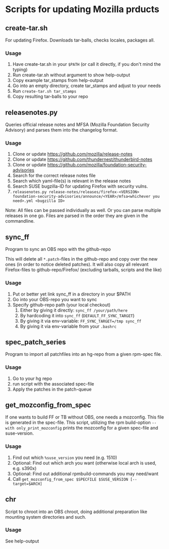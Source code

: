 # Scripts for updating Mozilla prducts

## create-tar.sh
For updating Firefox.
Downloads tar-balls, checks locales, packages all.

### Usage
1. Have create-tar.sh in your `$PATH` (or call it directly, if you don't mind the typing)
2. Run create-tar.sh without argument to show help-output
3. Copy example tar_stamps from help-output
4. Go into an empty directory, create tar_stamps and adjust to your needs
5. Run `create-tar.sh tar_stamps`
6. Copy resulting tar-balls to your repo

## releasenotes.py
Queries official release notes and MFSA (Mozilla Foundation Security Advisory) and parses them into the changelog format.

### Usage
1. Clone or update https://github.com/mozilla/release-notes
1. Clone or update https://github.com/thundernest/thunderbird-notes
1. Clone or update https://github.com/mozilla/foundation-security-advisories
1. Search for the correct release notes file
1. Search which yaml-file(s) is relevant in the release notes
1. Search SUSE bugzilla-ID for updating Firefox with security vulns.
1. `releasenotes.py release-notes/releases/firefox-<VERSION> foundation-security-advisories/announce/<YEAR>/mfsa<whichever you need>.yml <bugzilla ID>`

Note: All files can be passed individually as well. Or you can parse multiple releases in one go. Files are parsed in the order they are given in the commandline.

## sync\_ff
Program to sync an OBS repo with the github-repo

This will delete all `*.patch`-files in the github-repo and copy over the new ones (in order to notice deleted patches).
It will also copy all relevant Firefox-files to github-repo/Firefox/ (excluding tarballs, scripts and the like)

### Usage
1. Put or better yet link sync\_ff in a directory in your $PATH
2. Go into your OBS-repo you want to sync
3. Specify github-repo path (your local checkout)
    1. Either by giving it directly: `sync_ff /your/path/here`
    2. By hardcoding it into `sync_ff` (`DEFAULT_FF_SYNC_TARGET`)
    3. By giving it via env-variable: `FF_SYNC_TARGET=/tmp sync_ff`
    4. By giving it via env-variable from your `.bashrc`

## spec\_patch\_series

Program to import all patchfiles into an hg-repo from a given rpm-spec file.

### Usage
1. Go to your hg repo
2. run script with the associated spec-file
3. Apply the patches in the patch-queue


## get\_mozconfig\_from\_spec

If one wants to build FF or TB without OBS, one needs a mozconfig. This file is generated in the spec-file.
This script, utilizing the rpm build-option `--with only_print_mozconfig` prints the mozconfig for a given
spec-file and suse-version.

### Usage
1. Find out which `%suse_version` you need (e.g. 1510)
2. Optional: Find out which arch you want (otherwise local arch is used, e.g. s390x)
3. Optional: Find out additional rpmbuild-commands you may need/want
3. Call `get_mozconfig_from_spec $SPECFILE $SUSE_VERSION [--target=$ARCH]`


## chr

Script to chroot into an OBS chroot, doing additional preparation like mounting system directories and such.

### Usage
See help-output
